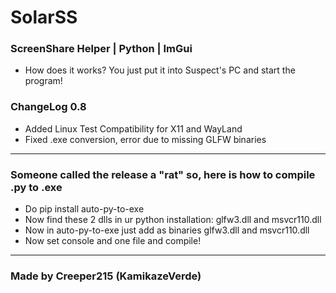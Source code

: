 # SolarSS
### ScreenShare Helper | Python | ImGui
- How does it works?
  You just put it into Suspect's PC and start the program!
### ChangeLog 0.8
- Added Linux Test Compatibility for X11 and WayLand
- Fixed .exe conversion, error due to missing GLFW binaries
---------------------------------------------------------
### Someone called the release a "rat" so, here is how to compile .py to .exe
- Do pip install auto-py-to-exe
- Now find these 2 dlls in ur python installation: glfw3.dll and msvcr110.dll
- Now in auto-py-to-exe just add as binaries glfw3.dll and msvcr110.dll
- Now set console and one file and compile!
----------------------------------------------------------
### Made by Creeper215 (KamikazeVerde)
